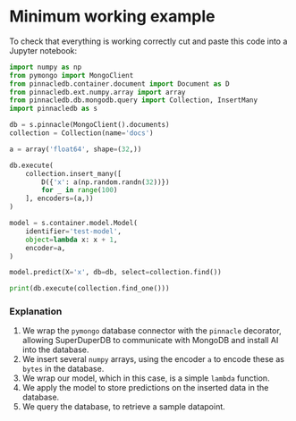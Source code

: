 # Minimum working example

To check that everything is working correctly cut and paste this code into a Jupyter notebook:

```python
import numpy as np
from pymongo import MongoClient
from pinnacledb.container.document import Document as D
from pinnacledb.ext.numpy.array import array
from pinnacledb.db.mongodb.query import Collection, InsertMany
import pinnacledb as s

db = s.pinnacle(MongoClient().documents)
collection = Collection(name='docs')

a = array('float64', shape=(32,))

db.execute(
    collection.insert_many([
        D({'x': a(np.random.randn(32))})
        for _ in range(100)
    ], encoders=(a,))
)

model = s.container.model.Model(
    identifier='test-model',
    object=lambda x: x + 1,
    encoder=a,
)

model.predict(X='x', db=db, select=collection.find())

print(db.execute(collection.find_one()))
```

### Explanation

1. We wrap the `pymongo` database connector with the `pinnacle` decorator, allowing SuperDuperDB to communicate with MongoDB and install AI into the database.
2. We insert several `numpy` arrays, using the encoder `a` to encode these as `bytes` in the database.
3. We wrap our model, which in this case, is a simple `lambda` function.
4. We apply the model to store predictions on the inserted data in the database.
5. We query the database, to retrieve a sample datapoint.